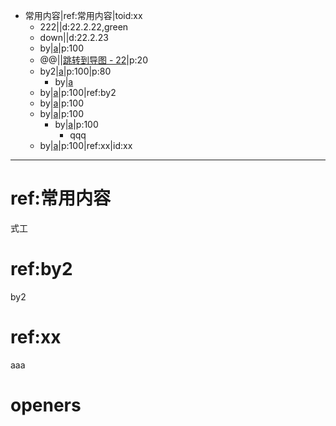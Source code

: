 - 常用内容|ref:常用内容|toid:xx
	- 222|[](urlx://https://baidu.com)|d:22.2.22,green
	- down|[](dirext://d:\down)|d:22.2.23
	- by|[a](openby://D:\c.txt@@emeditor)|p:100
	- @@|[](file:///@@cmd.exe)|[跳转到导图 - 22](gmap://22)|p:20
	- by2|[a](openby://D:\c.txt@@emeditor)|p:100|p:80
		- by|[a](openby://D:\c.txt@@emeditor)
	- by|[a](openby://D:\c.txt@@emeditor)|p:100|ref:by2
	- by|[a](openby://D:\c.txt@@emeditor)|p:100
	- by|[a](openby://D:\c.txt@@emeditor)|p:100
		- by|[a](openby://D:\c.txt@@emeditor)|p:100
			- qqq
	- by|[a](openby://D:\c.txt@@emeditor)|p:100|ref:xx|id:xx
	
***
# ref:常用内容
式工

# ref:by2
by2

# ref:xx
aaa



# openers
[tt]: emeditor